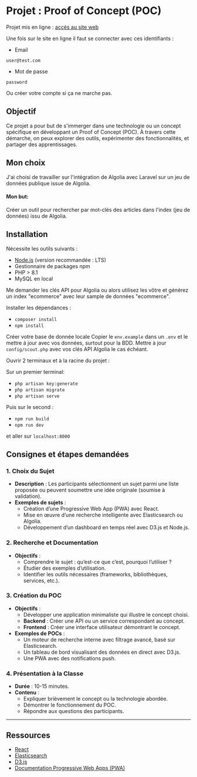 # Projet : Proof of Concept (POC)

Projet mis en ligne : [accés au site web](https://www.wica4254.odns.fr/)

Une fois sur le site en ligne il faut se connecter avec ces identifiants :

- Email
```
user@test.com
```
- Mot de passe
```
password
```
Ou créer votre compte si ça ne marche pas.

## Objectif
Ce projet a pour but de s'immerger dans une technologie ou un concept spécifique en développant un Proof of Concept (POC). 
À travers cette démarche, on peux explorer des outils, expérimenter des fonctionnalités, et partager des apprentissages.

## Mon choix

J'ai choisi de travailler sur l'intégration de Algolia avec Laravel sur un jeu de données publique issue de Algolia. 

#### Mon but:
Créer un outil pour rechercher par mot-clés des articles dans l'index (jeu de données) issu de Algolia.

## Installation

Nécessite les outils suivants : 
- [Node.js](https://nodejs.org/) (version recommandée : LTS)
- Gestionnaire de packages npm
- PHP > 8.1
- MySQL en local

Me demander les clés API pour Algolia ou alors utilisez les vôtre et générez un index "ecommerce" avec leur sample de données "ecommerce".

Installer les dépendances :
- `composer install`
- `npm install`

Créer votre base de donnée locale 
Copier le `env.example` dans un `.env` et le mettre à jour avec vos données, surtout pour la BDD.
Mettre à jour `config/scout.php` avec vos clés API Algolia le cas échéant.

Ouvrir 2 terminaux et à la racine du projet : 

Sur un premier terminal:
- `php artisan key:generate`
- `php artisan migrate`
- `php artisan serve`

Puis sur le second : 
- `npm run build`
- `npm run dev`

et aller sur `localhost:8000`


## Consignes et étapes demandées

### 1. Choix du Sujet
- **Description** : Les participants sélectionnent un sujet parmi une liste proposée ou peuvent soumettre une idée originale (soumise à validation).
- **Exemples de sujets** :
  - Création d’une Progressive Web App (PWA) avec React.
  - Mise en œuvre d’une recherche intelligente avec Elasticsearch ou Algolia.
  - Développement d’un dashboard en temps réel avec D3.js et Node.js.

### 2. Recherche et Documentation
- **Objectifs** :
  - Comprendre le sujet : qu’est-ce que c’est, pourquoi l’utiliser ?
  - Étudier des exemples d’utilisation.
  - Identifier les outils nécessaires (frameworks, bibliothèques, services, etc.).

### 3. Création du POC
- **Objectifs** :
  - Développer une application minimaliste qui illustre le concept choisi.
  - **Backend** : Créer une API ou un service correspondant au concept.
  - **Frontend** : Créer une interface utilisateur démontrant le concept.
- **Exemples de POCs** :
  - Un moteur de recherche interne avec filtrage avancé, basé sur Elasticsearch.
  - Un tableau de bord visualisant des données en direct avec D3.js.
  - Une PWA avec des notifications push.

### 4. Présentation à la Classe
- **Durée** : 10-15 minutes.
- **Contenu** :
  - Expliquer brièvement le concept ou la technologie abordée.
  - Démontrer le fonctionnement du POC.
  - Répondre aux questions des participants.

---

## Ressources
- [React](https://reactjs.org/)
- [Elasticsearch](https://www.elastic.co/)
- [D3.js](https://d3js.org/)
- [Documentation Progressive Web Apps (PWA)](https://web.dev/progressive-web-apps/)



